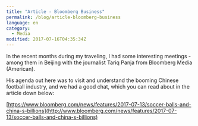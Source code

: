 ```yaml
---
title: "Article - Bloomberg Business"
permalink: /blog/article-bloomberg-business
language: en
category:
  - Media
modified: 2017-07-16T04:35:34Z
---
```


In the recent months during my traveling, I had some interesting meetings - among them in Beijing with the journalist Tariq Panja from Bloomberg Media (American).

His agenda out here was to visit and understand the booming Chinese football industry, and we had a good chat, which you can read about in the article down below:

[https://www.bloomberg.com/news/features/2017-07-13/soccer-balls-and-china-s-billions](http://www.bloomberg.com/news/features/2017-07-13/soccer-balls-and-china-s-billions)
